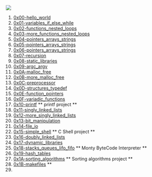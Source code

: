 ![](https://github.com/manonaSamir/manonaSamir/blob/main/mennaprofile.png)

1. <span style="color:blue;text-align:center;">[0x00-hello_world](https://github.com/manonaSamir/alx-low_level_programming/tree/main/0x00-hello_world)</span>
2. [0x01-variables_if_else_while](https://github.com/manonaSamir/alx-low_level_programming/tree/main/0x01-variables_if_else_while)
3. [0x02-functions_nested_loops](https://github.com/manonaSamir/alx-low_level_programming/tree/main/0x02-functions_nested_loops)
4. [0x03-more_functions_nested_loops](https://github.com/manonaSamir/alx-low_level_programming/tree/main/0x03-more_functions_nested_loops)
5. [0x04-pointers_arrays_strings](https://github.com/manonaSamir/alx-low_level_programming/tree/main/0x04-pointers_arrays_strings)
6. [0x05-pointers_arrays_strings](https://github.com/manonaSamir/alx-low_level_programming/tree/main/0x05-pointers_arrays_strings)
7. [0x06-pointers_arrays_strings](https://github.com/manonaSamir/alx-low_level_programming/tree/main/0x06-pointers_arrays_strings)
8. [0x07-recursion](https://github.com/manonaSamir/alx-low_level_programming/tree/main/0x07-recursion)
9. [0x08-static_libraries](https://github.com/manonaSamir/alx-low_level_programming/tree/main/0x08-static_libraries)
10. [0x09-argc_argv](https://github.com/manonaSamir/alx-low_level_programming/tree/main/0x09-argc_argv)
11. [0x0A-malloc_free](https://github.com/manonaSamir/alx-low_level_programming/tree/main/0x0A-malloc_free)
12. [0x0B-more_malloc_free](https://github.com/manonaSamir/alx-low_level_programming/tree/main/0x0B-more_malloc_free)
13. [0x0C-preprocessor](https://github.com/manonaSamir/alx-low_level_programming/tree/main/0x0C-preprocessor)
14. [0x0D-structures_typedef](https://github.com/manonaSamir/alx-low_level_programming/tree/main/0x0D-structures_typedef)
15. [0x0E-function_pointers](https://github.com/manonaSamir/alx-low_level_programming/tree/main/0x0E-function_pointers)
16. [0x0F-variadic_functions](https://github.com/manonaSamir/alx-low_level_programming/tree/main/0x0F-variadic_functions)
17. [0x10-printf](https://github.com/manonaSamir/printf) ** printf project **
18. [0x11-singly_linked_lists](https://github.com/manonaSamir/alx-low_level_programming/tree/main/0x11-singly_linked_lists)
19. [0x12-more_singly_linked_lists](https://github.com/manonaSamir/alx-low_level_programming/tree/main/0x12-more_singly_linked_lists)
20. [0x13-bit_manipulation](https://github.com/manonaSamir/alx-low_level_programming/tree/main/0x13-bit_manipulation)
21. [0x14-file_io](https://github.com/manonaSamir/alx-low_level_programming/tree/main/0x14-file_io)
22. [0x15-simple_shell](https://github.com/manonaSamir/simple_shell) ** C Shell project **
23. [0x16-doubly_linked_lists](https://github.com/manonaSamir/0x16-doubly_linked_lists)
24. [0x17-dynamic_libraries](https://github.com/manonaSamir/0x17-dynamic_libraries)
25. [0x18-stacks_queues_lifo_fifo](https://github.com/ibeckermayer/monty) ** Monty ByteCode Interpreter **
26. [0x19-hash_tables](https://github.com/manonaSamir/0x19-hash_tables)
27. [0x1A-sorting_algorithms](https://github.com/manonaSamir/0x1A-sorting_algorithms) ** Sorting algorithms project **
28. [0x1B-makefiles](https://github.com/manonaSamir/0x1B-makefiles) **
29. 


